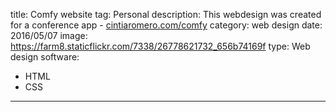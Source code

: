 title: Comfy website
tag: Personal
description: This webdesign was created for a conference app - <a href="http://cintiaromero.com/comfy" target="_blank">cintiaromero.com/comfy</a>
category: web design
date: 2016/05/07
image: https://farm8.staticflickr.com/7338/26778621732_656b74169f
type: Web design
software:
- HTML
- CSS
---